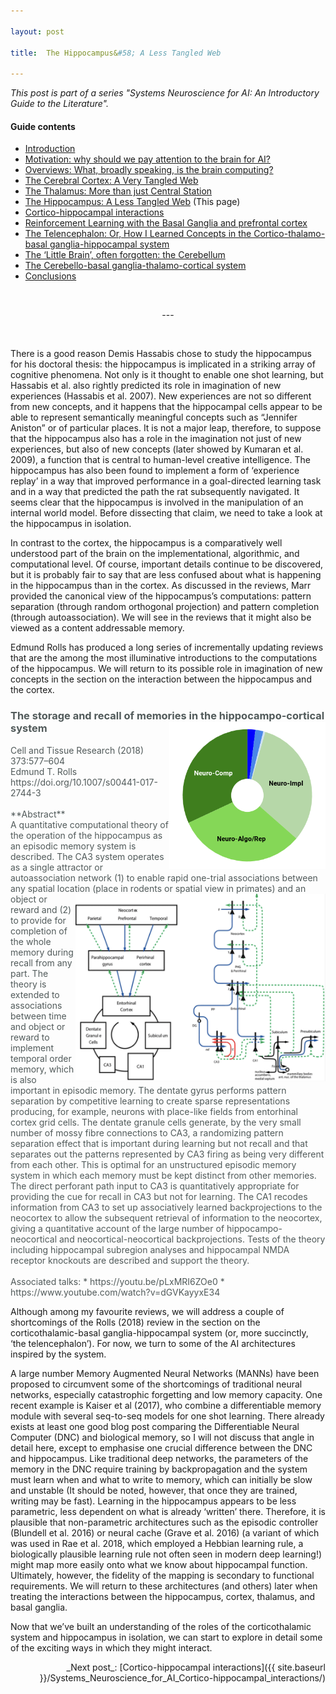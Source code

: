 ```yaml
---

layout: post

title:  The Hippocampus&#58; A Less Tangled Web 

---
```


_This post is part of a series "Systems Neuroscience for AI: An Introductory Guide to the Literature"._

#### Guide contents
* [Introduction]()
* [Motivation: why should we pay attention to the brain for AI?]()
* [Overviews: What, broadly speaking, is the brain computing?]() 
* [The Cerebral Cortex: A Very Tangled Web]()
* [The Thalamus: More than just Central Station]()
* [The Hippocampus: A Less Tangled Web]() (This page)
* [Cortico-hippocampal interactions]()
* [Reinforcement Learning with the Basal Ganglia and prefrontal cortex]()
* [The Telencephalon: Or, How I Learned Concepts in the Cortico-thalamo-basal ganglia-hippocampal system]()
* [The ‘Little Brain’, often forgotten: the Cerebellum]()
* [The Cerebello-basal ganglia-thalamo-cortical system]()
* [Conclusions]()

<br>
<p markdown='1' style="text-align:center">---</p>
<br>


There is a good reason Demis Hassabis chose to study the hippocampus for his doctoral thesis: the hippocampus is implicated in a striking array of cognitive phenomena. Not only is it thought to enable one shot learning, but Hassabis et al. also rightly predicted its role in imagination of new experiences (Hassabis et al. 2007). New experiences are not so different from new concepts, and it happens that the hippocampal cells appear to be able to represent semantically meaningful concepts such as “Jennifer Aniston” or of particular places. It is not a major leap, therefore, to suppose that the hippocampus also has a role in the imagination not just of new experiences, but also of new concepts (later showed by Kumaran et al. 2009), a function that is central to human-level creative intelligence. The hippocampus has also been found to implement a form of ‘experience replay’ in a way that improved performance in a goal-directed learning task and in a way that predicted the path the rat subsequently navigated. It seems clear that the hippocampus is involved in the manipulation of an internal world model. Before dissecting that claim, we need to take a look at the hippocampus in isolation. 

In contrast to the cortex, the hippocampus is a comparatively well understood part of the brain on the implementational, algorithmic, and computational level. Of course, important details continue to be discovered, but it is probably fair to say that are less confused about what is happening in the hippocampus than in the cortex. As discussed in the reviews, Marr provided the canonical view of the hippocampus’s computations: pattern separation (through random orthogonal projection) and pattern completion (through autoassociation). We will see in the reviews that it might also be viewed as a content addressable memory.

Edmund Rolls has produced a long series of incrementally updating reviews that are the among the most illuminative introductions to the computations of the hippocampus. We will return to its possible role in imagination of new concepts in the section on the interaction between the hippocampus and the cortex. 

<h3 markdown='1' style="color:#515A5A">
The storage and recall of memories in the hippocampo-cortical system <img align="right" width="250" height="235" src="../images/sysneuroai_images/rolls2018.png">
</h3>
<p markdown='1' style="color:#515A5A">
Cell and Tissue Research (2018) 373:577–604<br>
Edmund T. Rolls<br>
https://doi.org/10.1007/s00441-017-2744-3 <br>
<br>
**Abstract**
<br>
A quantitative computational theory of the operation of the hippocampus as an episodic memory system is described. The CA3 system operates as a single attractor or autoassociation network (1) to enable rapid one-trial associations between any spatial location 
<img align="right" width="400" height="300" src="../images/sysneuroai_images/rolls_pic.png">
(place in rodents or spatial view in primates) and an object or reward and (2) to provide for completion of the whole memory during recall from any part. The theory is extended to associations between time and object or reward to implement temporal order memory, which is also important in episodic memory. The dentate gyrus performs pattern separation by competitive learning to create sparse representations producing, for example, neurons with place-like fields from entorhinal cortex grid cells. The dentate granule cells generate, by the very small number of mossy fibre connections to CA3, a randomizing pattern separation effect that is important during learning but not recall and that separates out the patterns represented by CA3 firing as being very different from each other. This is optimal for an unstructured episodic memory system in which each memory must be kept distinct from other memories. The direct perforant path input to CA3 is quantitatively appropriate for providing the cue for recall in CA3 but not for learning. The CA1 recodes information from CA3 to set up associatively learned backprojections to the neocortex to allow the subsequent retrieval of information to the neocortex, giving a quantitative account of the large number of hippocampo-neocortical and neocortical-neocortical backprojections. Tests of the theory including hippocampal subregion analyses and hippocampal NMDA receptor knockouts are described and support the theory.
<br>
<br>
Associated talks:
* https://youtu.be/pLxMRI6ZOe0 
* https://www.youtube.com/watch?v=dGVKayyxE34
</p>


Although among my favourite reviews, we will address a couple of shortcomings of the Rolls (2018) review in the section on the corticothalamic-basal ganglia-hippocampal system (or, more succinctly, ‘the telencephalon’). For now, we turn to some of the AI architectures inspired by the system. 

A large number Memory Augmented Neural Networks (MANNs) have been proposed to circumvent some of the shortcomings of traditional neural networks, especially catastrophic forgetting and low memory capacity. One recent example is Kaiser et al (2017), who combine a differentiable memory module with several seq-to-seq models for one shot learning. There already exists at least one good blog post comparing the Differentiable Neural Computer (DNC) and biological memory, so I will not discuss that angle in detail here, except to emphasise one crucial difference between the DNC and hippocampus. Like traditional deep networks, the parameters of the memory in the DNC require training by backpropagation and the system must learn when and what to write to memory, which can initially be slow and unstable (It should be noted, however, that once they are trained, writing may be fast). Learning in the hippocampus appears to be less parametric, less dependent on what is already ‘written’ there. Therefore, it is plausible that non-parametric architectures such as the episodic controller (Blundell et al. 2016) or neural cache (Grave et al. 2016) (a variant of which was used in Rae et al. 2018, which employed a Hebbian learning rule, a biologically plausible learning rule not often seen in modern deep learning!) might map more easily onto what we know about hippocampal function. Ultimately, however, the fidelity of the mapping is secondary to functional requirements. We will return to these architectures (and others) later when treating the interactions between the hippocampus, cortex, thalamus, and basal ganglia. 

Now that we’ve built an understanding of the roles of the corticothalamic system and hippocampus in isolation, we can start to explore in detail some of the exciting ways in which they might interact. 

<p markdown='1' style="text-align:right">_Next post_: [Cortico-hippocampal interactions]({{ site.baseurl }}/Systems_Neuroscience_for_AI_Cortico-hippocampal_interactions/)</p>
